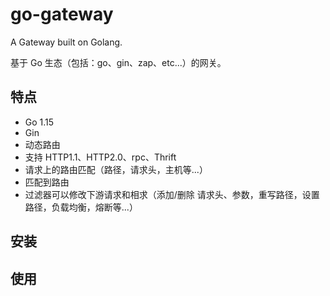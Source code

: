 # go-gateway
A Gateway built on Golang.

基于 Go 生态（包括：go、gin、zap、etc...）的网关。

## 特点
- Go 1.15
- Gin
- 动态路由
- 支持 HTTP1.1、HTTP2.0、rpc、Thrift
- 请求上的路由匹配（路径，请求头，主机等...）
- 匹配到路由
- 过滤器可以修改下游请求和相求（添加/删除 请求头、参数，重写路径，设置路径，负载均衡，熔断等...）

## 安装

## 使用

